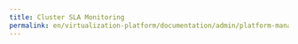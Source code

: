 ```yaml
---
title: Cluster SLA Monitoring
permalink: en/virtualization-platform/documentation/admin/platform-management/monitoring/sla.html
---
```

